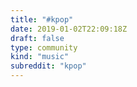 ```yaml
---
title: "#kpop"
date: 2019-01-02T22:09:18Z
draft: false
type: community
kind: "music"
subreddit: "kpop"
---
```

